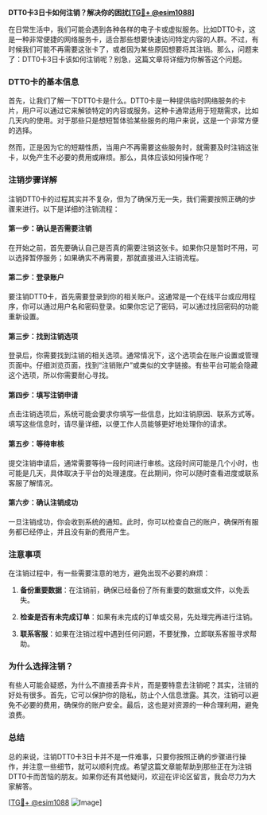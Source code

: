 **DTT0卡3日卡如何注销？解决你的困扰[[TG💪+ @esim1088](https://t.me/s/esim1088)]**

在日常生活中，我们可能会遇到各种各样的电子卡或虚拟服务。比如DTT0卡，这是一种非常便捷的网络服务卡，适合那些想要快速访问特定内容的人群。不过，有时候我们可能不再需要这张卡了，或者因为某些原因想要将其注销。那么，问题来了：DTT0卡3日卡该如何注销呢？别急，这篇文章将详细为你解答这个问题。

### DTT0卡的基本信息

首先，让我们了解一下DTT0卡是什么。DTT0卡是一种提供临时网络服务的卡片，用户可以通过它来解锁特定的内容或服务。这种卡通常适用于短期需求，比如几天内的使用。对于那些只是想短暂体验某些服务的用户来说，这是一个非常方便的选择。

然而，正是因为它的短期性质，当用户不再需要这些服务时，就需要及时注销这张卡，以免产生不必要的费用或麻烦。那么，具体应该如何操作呢？

### 注销步骤详解

注销DTT0卡的过程其实并不复杂，但为了确保万无一失，我们需要按照正确的步骤来进行。以下是详细的注销流程：

#### 第一步：确认是否需要注销
在开始之前，首先要确认自己是否真的需要注销这张卡。如果你只是暂时不用，可以选择暂停服务；如果确实不再需要，那就直接进入注销流程。

#### 第二步：登录账户
要注销DTT0卡，首先需要登录到你的相关账户。这通常是一个在线平台或应用程序，你可以通过用户名和密码登录。如果你忘记了密码，可以通过找回密码的功能重新设置。

#### 第三步：找到注销选项
登录后，你需要找到注销的相关选项。通常情况下，这个选项会在账户设置或管理页面中。仔细浏览页面，找到“注销账户”或类似的文字链接。有些平台可能会隐藏这个选项，所以你需要耐心寻找。

#### 第四步：填写注销申请
点击注销选项后，系统可能会要求你填写一些信息，比如注销原因、联系方式等。填写这些信息时，请尽量详细，以便工作人员能够更好地处理你的请求。

#### 第五步：等待审核
提交注销申请后，通常需要等待一段时间进行审核。这段时间可能是几个小时，也可能是几天，具体取决于平台的处理速度。在此期间，你可以随时查看进度或联系客服了解情况。

#### 第六步：确认注销成功
一旦注销成功，你会收到系统的通知。此时，你可以检查自己的账户，确保所有服务都已经停止，并且没有新的费用产生。

### 注意事项

在注销过程中，有一些需要注意的地方，避免出现不必要的麻烦：

1. **备份重要数据**：在注销前，确保已经备份了所有重要的数据或文件，以免丢失。
   
2. **检查是否有未完成订单**：如果有未完成的订单或交易，先处理完再进行注销。

3. **联系客服**：如果在注销过程中遇到任何问题，不要犹豫，立即联系客服寻求帮助。

### 为什么选择注销？

有些人可能会疑惑，为什么不直接丢弃卡片，而是要特意去注销呢？其实，注销的好处有很多。首先，它可以保护你的隐私，防止个人信息泄露。其次，注销可以避免不必要的费用，确保你的账户安全。最后，这也是对资源的一种合理利用，避免浪费。

### 总结

总的来说，注销DTT0卡3日卡并不是一件难事，只要你按照正确的步骤进行操作，并注意一些细节，就可以顺利完成。希望这篇文章能帮助到那些正在为注销DTT0卡而苦恼的朋友。如果你还有其他疑问，欢迎在评论区留言，我会尽力为大家解答。

[[TG💪+ @esim1088](https://t.me/s/esim1088) ![Image](https://i.postimg.cc/4NQfJmqS/Snipaste-2025-05-13-00-14-12.png)]